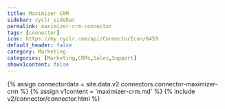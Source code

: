 ```yaml
---
title: Maximizer CRM
sidebar: cyclr_sidebar
permalink: maximizer-crm-connector
tags: [connector]
icon: https://my.cyclr.com/api/ConnectorIcon/6459
default_header: false
category: Marketing
categories: [Marketing,CRMs,Sales,Support]
showv1content: false
---
```

{% assign connectordata = site.data.v2.connectors.connector-maximizer-crm %}
{% assign v1content = 'maximizer-crm.md' %}
{% include v2/connector/connector.html %}	